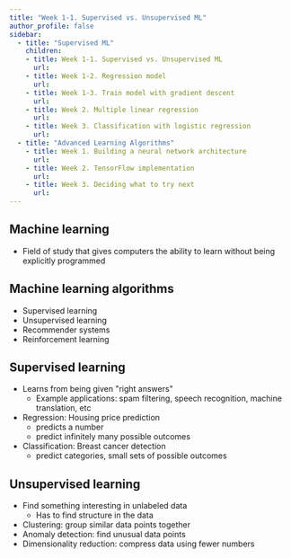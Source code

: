 ```yaml
---
title: "Week 1-1. Supervised vs. Unsupervised ML"
author_profile: false
sidebar:
  - title: "Supervised ML"
    children:
    - title: Week 1-1. Supervised vs. Unsupervised ML
      url:
    - title: Week 1-2. Regression model
      url:
    - title: Week 1-3. Train model with gradient descent
      url:
    - title: Week 2. Multiple linear regression
      url:
    - title: Week 3. Classification with logistic regression
      url:
  - title: "Advanced Learning Algorithms"
    - title: Week 1. Building a neural network architecture
      url:
    - title: Week 2. TensorFlow implementation
      url:
    - title: Week 3. Deciding what to try next
      url:
---
```


## Machine learning
- Field of study that gives computers the ability to learn without being explicitly programmed

## Machine learning algorithms
- Supervised learning
- Unsupervised learning
- Recommender systems
- Reinforcement learning

## Supervised learning
- Learns from being given "right answers"
	- Example applications: spam filtering, speech recognition, machine translation, etc
- Regression: Housing price prediction
	- predicts a number
	- predict infinitely many possible outcomes
- Classification: Breast cancer detection
	- predict categories, small sets of possible outcomes

## Unsupervised learning
- Find something interesting in unlabeled data
	- Has to find structure in the data
- Clustering: group similar data points together
- Anomaly detection: find unusual data points
- Dimensionality reduction: compress data using fewer numbers
